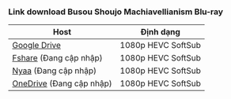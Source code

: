 ### **Link download Busou Shoujo Machiavellianism Blu-ray**

| Host          | Định dạng          |
| ------------- |:------------------:|
| [Google Drive](https://drive.google.com/drive/folders/1sW3I0zxeS9AVzhbMexK8ic6ra089s4rR?usp=sharing)  | 1080p HEVC SoftSub |
| [Fshare]() (Đang cập nhập) 	| 1080p HEVC SoftSub |
| [Nyaa]()    (Đang cập nhập)     | 1080p HEVC SoftSub |
| [OneDrive]() (Đang cập nhập)      | 1080p HEVC SoftSub |




